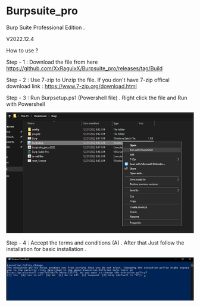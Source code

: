 # Burpsuite_pro
Burp Suite Professional Edition  . 

V2022.12.4


How to use ? 

Step - 1 : Download the file from here https://github.com/XxRagulxX/Burpsuite_pro/releases/tag/Build 

Step - 2 : Use 7-zip to Unzip the file. If you don't have 7-zip offical download link : https://www.7-zip.org/download.html 

Step - 3 : Run Burpsetup.ps1 (Powershell file) . Right click the file and Run with Powershell 

![](Images/Burpsetup.png)

Step - 4 : Accept the terms and conditions (A) . After that Just follow the installation for basic installation . 

![](Images/TandC.png)





